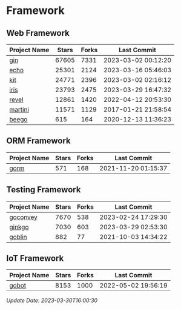 # Framework

## Web Framework
| Project Name | Stars | Forks | Last Commit |
| ------------ | ----- | ----- | ----------- |
| [gin](https://github.com/gin-gonic/gin) | 67605 | 7331 | 2023-03-02 00:12:20 |
| [echo](https://github.com/labstack/echo) | 25301 | 2124 | 2023-03-16 05:46:03 |
| [kit](https://github.com/go-kit/kit) | 24771 | 2396 | 2023-03-02 02:16:12 |
| [iris](https://github.com/kataras/iris) | 23793 | 2475 | 2023-03-29 16:47:32 |
| [revel](https://github.com/revel/revel) | 12861 | 1420 | 2022-04-12 20:53:30 |
| [martini](https://github.com/go-martini/martini) | 11571 | 1129 | 2017-01-21 21:58:54 |
| [beego](https://github.com/astaxie/beego) | 615 | 164 | 2020-12-13 11:36:23 |

## ORM Framework
| Project Name | Stars | Forks | Last Commit |
| ------------ | ----- | ----- | ----------- |
| [gorm](https://github.com/jinzhu/gorm) | 571 | 168 | 2021-11-20 01:15:37 |

## Testing Framework
| Project Name | Stars | Forks | Last Commit |
| ------------ | ----- | ----- | ----------- |
| [goconvey](https://github.com/smartystreets/goconvey) | 7670 | 538 | 2023-02-24 17:29:30 |
| [ginkgo](https://github.com/onsi/ginkgo) | 7030 | 603 | 2023-03-29 02:53:30 |
| [goblin](https://github.com/franela/goblin) | 882 | 77 | 2021-10-03 14:34:22 |

## IoT Framework
| Project Name | Stars | Forks | Last Commit |
| ------------ | ----- | ----- | ----------- |
| [gobot](https://github.com/hybridgroup/gobot) | 8153 | 1000 | 2022-05-02 19:56:19 |

*Update Date: 2023-03-30T16:00:30*